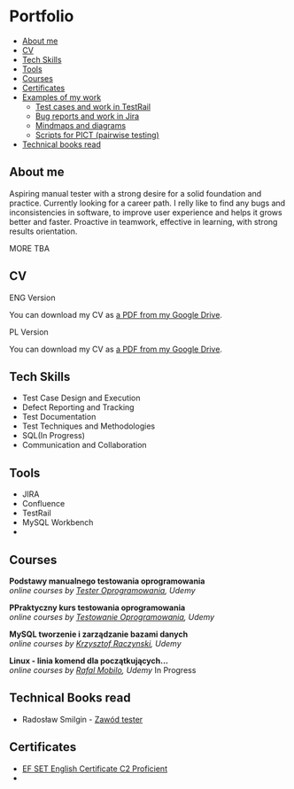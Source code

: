 # Portfolio
- [About me](#about-me)
- [CV](#cv)
- [Tech Skills](#tech-skills)
- [Tools](#tools)
- [Courses](#courses)
- [Certificates](#certificates)
- [Examples of my work](#examples-of-my-work)
  * [Test cases and work in TestRail](#test-cases-and-work-in-testrail)
  * [Bug reports and work in Jira](#bug-reports-and-work-in-jira)
  * [Mindmaps and diagrams](#mindmaps-and-diagrams)
  * [Scripts for PICT (pairwise testing)](#scripts-for-pict-pairwise-testing)
- [Technical books read](#technical-books-read)

## About me
Aspiring manual tester with a strong desire for a solid foundation and practice. Currently looking for a career path. I relly like to find any bugs and inconsistencies in software, to improve user experience and helps it grows better and faster. Proactive in teamwork, effective in learning, with strong results orientation.

MORE TBA

## CV
ENG Version

You can download my CV as [a PDF from my Google Drive](https://drive.google.com/file/d/14Sa92jydw36qoAiwp_C1QpCxlGhfed_q/view?usp=sharing).

PL Version

You can download my CV as [a PDF from my Google Drive](https://drive.google.com/file/d/1-yBsUe66NU8e0nF1KYRSj-8vuUuiceaZ/view?usp=share_link).

## Tech Skills
 
  - Test Case Design and Execution
  - Defect Reporting and Tracking
  - Test Documentation
  - Test Techniques and Methodologies
  - SQL(In Progress)
  - Communication and Collaboration
  
  
  ## Tools

  - JIRA
  - Confluence
  - TestRail
  - MySQL Workbench
  - 
  
  
  ## Courses

__Podstawy manualnego testowania oprogramowania__  
*online courses by [Tester Oprogramowania](https://www.udemy.com/course/kurs-testowania-oprogramowania/), Udemy*  

__PPraktyczny kurs testowania oprogramowania__  
*online courses by [Testowanie Oprogramowania](https://www.udemy.com/course/praktyczny-kurs-testowania-oprogramowania/), Udemy*  

__MySQL tworzenie i zarządzanie bazami danych__  
*online courses by [Krzysztof Raczynski](https://www.udemy.com/course/mysql-tworzenie-i-zarzadzanie-bazami-danych/), Udemy*  

__Linux - linia komend dla początkujących...__  
*online courses by [Rafal Mobilo](https://www.udemy.com/course/linux101/), Udemy*      In Progress

## Technical Books read
* Radosław Smilgin - [Zawód tester](https://ksiegarnia.pwn.pl/Zawod-tester.-Od-decyzji-do-zdobycia-doswiadczenia,743423772,p.html)


## Certificates
- [EF SET English Certificate C2 Proficient](https://www.efset.org/cert/zkjgL1)
- 

 

  
